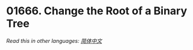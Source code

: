 # 01666. Change the Root of a Binary Tree

  _Read this in other languages:_
    [_简体中文_](README.zh-CN.md)

